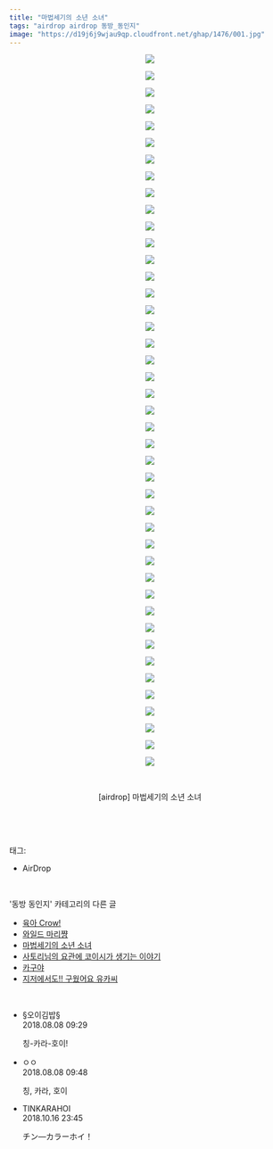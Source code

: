 ```yaml
---
title: "마법세기의 소년 소녀"
tags: "airdrop airdrop 동방_동인지"
image: "https://d19j6j9wjau9qp.cloudfront.net/ghap/1476/001.jpg"
---
```

<div class="article">
<p style="text-align: center; clear: none; float: none;"><img src="{{ site.imgserver8 }}/ghap/1476/001.jpg"/></p>
<p style="text-align: center; clear: none; float: none;"><img src="{{ site.imgserver8 }}/ghap/1476/002.jpg"/></p>
<p style="text-align: center; clear: none; float: none;"><img src="{{ site.imgserver8 }}/ghap/1476/003.jpg"/></p>
<p style="text-align: center; clear: none; float: none;"><img src="{{ site.imgserver8 }}/ghap/1476/004.jpg"/></p>
<p style="text-align: center; clear: none; float: none;"><img src="{{ site.imgserver8 }}/ghap/1476/005.jpg"/></p>
<p style="text-align: center; clear: none; float: none;"><img src="{{ site.imgserver8 }}/ghap/1476/006.jpg"/></p>
<p style="text-align: center; clear: none; float: none;"><img src="{{ site.imgserver8 }}/ghap/1476/007.jpg"/></p>
<p style="text-align: center; clear: none; float: none;"><img src="{{ site.imgserver8 }}/ghap/1476/008.jpg"/></p>
<p style="text-align: center; clear: none; float: none;"><img src="{{ site.imgserver8 }}/ghap/1476/009.jpg"/></p>
<p style="text-align: center; clear: none; float: none;"><img src="{{ site.imgserver8 }}/ghap/1476/010.jpg"/></p>
<p style="text-align: center; clear: none; float: none;"><img src="{{ site.imgserver8 }}/ghap/1476/011.jpg"/></p>
<p style="text-align: center; clear: none; float: none;"><img src="{{ site.imgserver8 }}/ghap/1476/012.jpg"/></p>
<p style="text-align: center; clear: none; float: none;"><img src="{{ site.imgserver8 }}/ghap/1476/013.jpg"/></p>
<p style="text-align: center; clear: none; float: none;"><img src="{{ site.imgserver8 }}/ghap/1476/014.jpg"/></p>
<p style="text-align: center; clear: none; float: none;"><img src="{{ site.imgserver8 }}/ghap/1476/015.jpg"/></p>
<p style="text-align: center; clear: none; float: none;"><img src="{{ site.imgserver8 }}/ghap/1476/016.jpg"/></p>
<p style="text-align: center; clear: none; float: none;"><img src="{{ site.imgserver8 }}/ghap/1476/017.jpg"/></p>
<p style="text-align: center; clear: none; float: none;"><img src="{{ site.imgserver8 }}/ghap/1476/018.jpg"/></p>
<p style="text-align: center; clear: none; float: none;"><img src="{{ site.imgserver8 }}/ghap/1476/019.jpg"/></p>
<p style="text-align: center; clear: none; float: none;"><img src="{{ site.imgserver8 }}/ghap/1476/020.jpg"/></p>
<p style="text-align: center; clear: none; float: none;"><img src="{{ site.imgserver8 }}/ghap/1476/021.jpg"/></p>
<p style="text-align: center; clear: none; float: none;"><img src="{{ site.imgserver8 }}/ghap/1476/022.jpg"/></p>
<p style="text-align: center; clear: none; float: none;"><img src="{{ site.imgserver8 }}/ghap/1476/023.jpg"/></p>
<p style="text-align: center; clear: none; float: none;"><img src="{{ site.imgserver8 }}/ghap/1476/024.jpg"/></p>
<p style="text-align: center; clear: none; float: none;"><img src="{{ site.imgserver8 }}/ghap/1476/025.jpg"/></p>
<p style="text-align: center; clear: none; float: none;"><img src="{{ site.imgserver8 }}/ghap/1476/026.jpg"/></p>
<p style="text-align: center; clear: none; float: none;"><img src="{{ site.imgserver8 }}/ghap/1476/027.jpg"/></p>
<p style="text-align: center; clear: none; float: none;"><img src="{{ site.imgserver8 }}/ghap/1476/028.jpg"/></p>
<p style="text-align: center; clear: none; float: none;"><img src="{{ site.imgserver8 }}/ghap/1476/029.jpg"/></p>
<p style="text-align: center; clear: none; float: none;"><img src="{{ site.imgserver8 }}/ghap/1476/030.jpg"/></p>
<p style="text-align: center; clear: none; float: none;"><img src="{{ site.imgserver8 }}/ghap/1476/031.jpg"/></p>
<p style="text-align: center; clear: none; float: none;"><img src="{{ site.imgserver8 }}/ghap/1476/032.jpg"/></p>
<p style="text-align: center; clear: none; float: none;"><img src="{{ site.imgserver8 }}/ghap/1476/033.jpg"/></p>
<p style="text-align: center; clear: none; float: none;"><img src="{{ site.imgserver8 }}/ghap/1476/034.jpg"/></p>
<p style="text-align: center; clear: none; float: none;"><img src="{{ site.imgserver8 }}/ghap/1476/035.jpg"/></p>
<p style="text-align: center; clear: none; float: none;"><img src="{{ site.imgserver8 }}/ghap/1476/036.jpg"/></p>
<p style="text-align: center; clear: none; float: none;"><img src="{{ site.imgserver8 }}/ghap/1476/037.jpg"/></p>
<p style="text-align: center; clear: none; float: none;"><img src="{{ site.imgserver8 }}/ghap/1476/038.jpg"/></p>
<p style="text-align: center; clear: none; float: none;"><img src="{{ site.imgserver8 }}/ghap/1476/039.jpg"/></p>
<p style="text-align: center; clear: none; float: none;"><img src="{{ site.imgserver8 }}/ghap/1476/040.jpg"/></p>
<p style="text-align: center; clear: none; float: none;"><img src="{{ site.imgserver8 }}/ghap/1476/041.jpg"/></p>
<p style="text-align: center; clear: none; float: none;"><img src="{{ site.imgserver8 }}/ghap/1476/042.jpg"/></p>
<p style="text-align: center; clear: none; float: none;"><img src="{{ site.imgserver8 }}/ghap/1476/043.jpg"/></p>
<p style="text-align: center; clear: none; float: none;"><br/></p>
<p style="text-align: center; clear: none; float: none;">[airdrop] 마법세기의 소년 소녀</p>
<p><br/></p>
</div><br/>
<div class="tagTrail">
<p>태그: </p>
<ul>
<li>AirDrop</li>
</ul>
</div><br/>
<div class="another">
<p>'동방 동인지' 카테고리의 다른 글</p>
<ul>
<li><a href="/ghap_1479">육아 Crow!</a></li>
<li><a href="/ghap_1478">와일드 마리쨩</a></li>
<li><a href="/ghap_1476">마법세기의 소년 소녀</a></li>
<li><a href="/ghap_1475">사토리님의 요관에 코이시가 생기는 이야기</a></li>
<li><a href="/ghap_1473">카구야</a></li>
<li><a href="/ghap_1472">지저에서도!! 구웠어요 유카씨</a></li>
</ul>
</div><br/>
<div class="cb_module cb_fluid">
<div class="cb_wrt cb_profile">
<div class="comment">
<ul>
<li class="cb_thumb_off" id="comment15303284">
<div class="cb_comment_area">
<div class="cb_info_area">
<div class="cb_section">
<span class="cb_nick_name">§오이김밥§</span>
</div>
<div class="cb_section">
<span class="cb_date">2018.08.08 09:29 </span>
</div>
</div>
<div class="cb_dsc_comment">
<p class="cb_dsc">
											칭-카라-호이!
										</p>
</div>
</div></li>
<li class="cb_thumb_off" id="comment15303298">
<div class="cb_comment_area">
<div class="cb_info_area">
<div class="cb_section">
<span class="cb_nick_name">ㅇㅇ</span>
</div>
<div class="cb_section">
<span class="cb_date">2018.08.08 09:48 </span>
</div>
</div>
<div class="cb_dsc_comment">
<p class="cb_dsc">
											칭, 카라, 호이
										</p>
</div>
</div></li>
<li class="cb_thumb_off" id="comment15356811">
<div class="cb_comment_area">
<div class="cb_info_area">
<div class="cb_section">
<span class="cb_nick_name">TINKARAHOI</span>
</div>
<div class="cb_section">
<span class="cb_date">2018.10.16 23:45 </span>
</div>
</div>
<div class="cb_dsc_comment">
<p class="cb_dsc">
											チン―カラーホイ！
										</p>
</div>
</div></li>
</ul>
</div>
</div><!-- commentList close -->
</div><br/>
